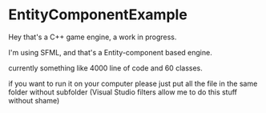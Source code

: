 # EntityComponentExample


Hey that's a C++ game engine, a work in progress.

I'm using SFML, and that's a Entity-component based engine.

currently something like 4000 line of code and 60 classes.

if you want to run it on your computer please just put all the file in the same folder without subfolder (Visual Studio filters allow me to do this stuff without shame)
